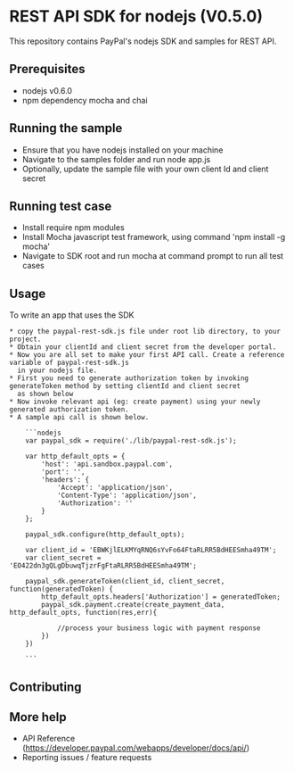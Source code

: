 REST API SDK for nodejs (V0.5.0)
================================

This repository contains PayPal's nodejs SDK and samples for REST API.

Prerequisites
-------------

   * nodejs v0.6.0
   * npm dependency mocha and chai
   

Running the sample
------------------

   * Ensure that you have nodejs installed on your machine
   * Navigate to the samples folder and run node app.js
   * Optionally, update the sample file with your own client Id and client secret

Running test case
-----------------

   * Install require npm modules
   * Install Mocha javascript test framework, using command 'npm install -g mocha'
   * Navigate to SDK root and run mocha at command prompt to run all test cases
       
Usage
-----

To write an app that uses the SDK
	
	* copy the paypal-rest-sdk.js file under root lib directory, to your project.
	* Obtain your clientId and client secret from the developer portal.
	* Now you are all set to make your first API call. Create a reference  variable of paypal-rest-sdk.js
	  in your nodejs file.
	* First you need to generate authorization token by invoking generateToken method by setting clientId and client secret 
	  as shown below
	* Now invoke relevant api (eg: create payment) using your newly generated authorization token.
	* A sample api call is shown below.     
	
		```nodejs
		var paypal_sdk = require('./lib/paypal-rest-sdk.js');
		
		var http_default_opts = {
			'host': 'api.sandbox.paypal.com',
			'port': '',
			'headers': {
				'Accept': 'application/json',
				'Content-Type': 'application/json',
				'Authorization': ''
			}
		};
	
		paypal_sdk.configure(http_default_opts);
		
		var client_id = 'EBWKjlELKMYqRNQ6sYvFo64FtaRLRR5BdHEESmha49TM';
		var client_secret = 'EO422dn3gQLgDbuwqTjzrFgFtaRLRR5BdHEESmha49TM';
		
		paypal_sdk.generateToken(client_id, client_secret, function(generatedToken) {
			http_default_opts.headers['Authorization'] = generatedToken;
			paypal_sdk.payment.create(create_payment_data, http_default_opts, function(res,err){
			
				//process your business logic with payment response
			})
		})
		
		```
	


Contributing
------------


More help
---------

   * API Reference (https://developer.paypal.com/webapps/developer/docs/api/)
   * Reporting issues / feature requests 		        
   